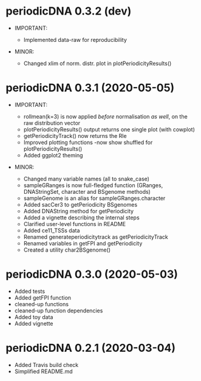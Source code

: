 # periodicDNA 0.3.2 (dev)  

* IMPORTANT: 
  - Implemented data-raw for reproducibility

* MINOR: 
  - Changed xlim of norm. distr. plot in plotPeriodicityResults()

# periodicDNA 0.3.1 (2020-05-05)  

* IMPORTANT: 
  - rollmean(k=3) is now applied *before* normalisation *as well*, 
      on the raw distribution vector
  - plotPeriodicityResults() output returns one single plot (with cowplot)
  - getPeriodicityTrack() now returns the Rle
  - Improved plotting functions -now show shuffled for plotPeriodicityResults()
  - Added ggplot2 theming

* MINOR:
    * Changed many variable names (all to snake_case)
    * sampleGRanges is now full-fledged function 
        (GRanges, DNAStringSet, character and BSgenome methods)
    * sampleGenome is an alias for sampleGRanges.character
    * Added sacCer3 to getPeriodicity BSgenomes
    * Added DNAString method for getPeriodicity
    * Added a vignette describing the internal steps
    * Clarified user-level functions in README
    * Added ce11_TSSs data
    * Renamed generateperiodicitytrack as getPeriodicityTrack
    * Renamed variables in getFPI and getPeriodicity
    * Created a utility char2BSgenome()

# periodicDNA 0.3.0 (2020-05-03)  

* Added tests
* Added getFPI function
* cleaned-up functions
* cleaned-up function dependencies
* Added toy data
* Added vignette

# periodicDNA 0.2.1 (2020-03-04)  

* Added Travis build check
* Simplified README.md
